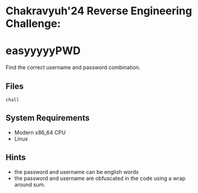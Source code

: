 # Chakravyuh'24 Reverse Engineering Challenge:

# easyyyyyPWD
Find the correct username and password combination.

## Files
`chall`

## System Requirements
- Modern x86_64 CPU
- Linux

## Hints
- the password and username can be english words
- the password and username are obfuscated in the code using a wrap around sum.
